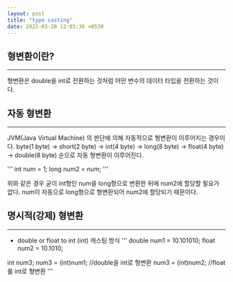 ```yaml
---
layout: post
title: "type casting"
date: 2022-03-20 12:03:36 +0530
---
```


## 형변환이란?
***

 형변환은 double을 int로 전환하는 것처럼 어떤 변수의 데이터 타입을 전환하는 것이다. 

## 자동 형변환
***

JVM(Java Virtual Machine) 의 판단에 의해 자동적으로 형변환이 이루어지는 경우이다.
byte(1 byte) → short(2 byte) → int(4 byte) → long(8 byte) → float(4 byte) → double(8 byte) 순으로 자동 형변환이 이루어진다.

'''
int num = 1;
long num2 = num;
'''

위와 같은 경우 굳이 int형인 num을 long형으로 변환한 뒤에 num2에 할당할 필요가 없다.
num이 자동으로 long형으로 형변환되어 num2에 할당되기 때문이다.

## 명시적(강제) 형변환
***

* double or float to int
(int) 캐스팅 방식
'''
double num1 = 10.101010;
float num2 = 10.1010;

int num3;
num3 = (int)num1; //double을 int로 형변환
num3 = (int)num2; //float를 int로 형변환
'''







